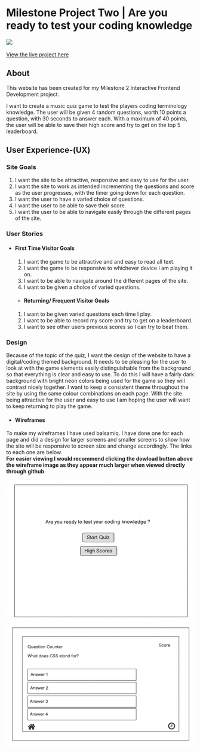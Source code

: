 # Milestone Project Two | Are you ready to test your coding knowledge
 
<img src="#">
 
[View the live project here](#) <br>
 
## About
 
This website has been created for my Milestone 2 Interactive Frontend Development project.
 
I want to create a music quiz game to test the players coding terminology knowledge. The user will be given 4 random questions, worth 10 points a question, with 30 seconds to answer each. With a maximum of 40 points, the user will be able to save their high score and try to get on the top 5 leaderboard.


## User Experience-(UX)
 
### Site Goals
 
 1. I want the site to be attractive, responsive and easy to use for the user.
 2. I want the site to work as intended incrementing the questions and score as the user progresses, with the timer going down for each question.
 3. I want the user to have a varied choice of questions.
 4. I want the user to be able to save their score.
 5. I want the user to be able to navigate easily through the different pages of the site.

 ### User Stories
 
 * #### First Time Visitor Goals
   1. I want the game to be attractive and and easy to read all text.
   2. I want the game to be responsive to whichever device I am playing it on.
   3. I want to be able to navigate around the different pages of the site.
   4. I want to be given a choice of varied questions.

   * #### Returning/ Frequent Visitor Goals
   1. I want to be given varied questions each time I play.
   2. I want to be able to record my score and try to get on a leaderboard.
   3. I want to see other users previous scores so I can try to beat them.

    
### Design
 
Because of the topic of the quiz, I want the design of the website to have a digital/coding themed background. It needs to be pleasing for the user to look at with the game elements easily distinguishable from the background so that everything is clear and easy to use. To do this I will have a fairly dark background with bright neon colors being used for the game so they will contrast nicely together.
I want to keep a consistent theme throughout the site by using the same colour combinations on each page. With the site being attractive for the user and easy to use I am hoping the user will want to keep returning to play the game.

 * #### Wireframes
 
To make my wireframes I have used balsamiq. I have done one for each page and did a design for larger screens and smaller screens to show how the site will be responsive to screen size and change accordingly. The links to each one are below.<br>
 **__For easier viewing I would recommend clicking the
 dowload button above the wireframe image as they appear much larger when viewed directly through github__**

![home_wireframe](assets/images/home_wireframe.png)
![css_q_wireframe](assets/images/css_q_wireframe.png)
